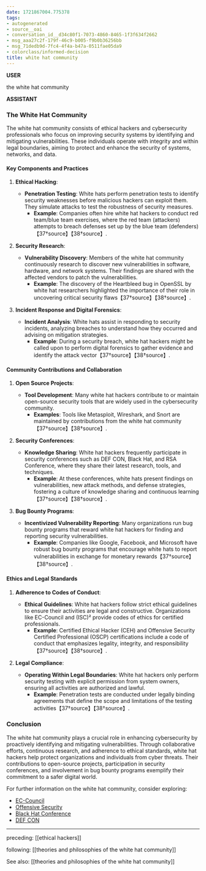 ```yaml
---
date: 1721867004.775378
tags:
- autogenerated
- source__oai
- conversation_id__d34c80f1-7073-4860-8465-1f3f634f2662
- msg_aaa27c2f-179f-46c9-b005-f9b0b36256bb
- msg_71dedb9d-7fc4-4f4a-b47a-0511fae05da9
- colorclass/informed-decision
title: white hat community
---
```


**USER**

the white hat community


**ASSISTANT**

### The White Hat Community

The white hat community consists of ethical hackers and cybersecurity professionals who focus on improving security systems by identifying and mitigating vulnerabilities. These individuals operate with integrity and within legal boundaries, aiming to protect and enhance the security of systems, networks, and data.

#### Key Components and Practices

1. **Ethical Hacking**:
   - **Penetration Testing**: White hats perform penetration tests to identify security weaknesses before malicious hackers can exploit them. They simulate attacks to test the robustness of security measures.
     - **Example**: Companies often hire white hat hackers to conduct red team/blue team exercises, where the red team (attackers) attempts to breach defenses set up by the blue team (defenders)【37†source】【38†source】.

2. **Security Research**:
   - **Vulnerability Discovery**: Members of the white hat community continuously research to discover new vulnerabilities in software, hardware, and network systems. Their findings are shared with the affected vendors to patch the vulnerabilities.
     - **Example**: The discovery of the Heartbleed bug in OpenSSL by white hat researchers highlighted the importance of their role in uncovering critical security flaws【37†source】【38†source】.

3. **Incident Response and Digital Forensics**:
   - **Incident Analysis**: White hats assist in responding to security incidents, analyzing breaches to understand how they occurred and advising on mitigation strategies.
     - **Example**: During a security breach, white hat hackers might be called upon to perform digital forensics to gather evidence and identify the attack vector【37†source】【38†source】.

#### Community Contributions and Collaboration

1. **Open Source Projects**:
   - **Tool Development**: Many white hat hackers contribute to or maintain open-source security tools that are widely used in the cybersecurity community.
     - **Examples**: Tools like Metasploit, Wireshark, and Snort are maintained by contributions from the white hat community【37†source】【38†source】.

2. **Security Conferences**:
   - **Knowledge Sharing**: White hat hackers frequently participate in security conferences such as DEF CON, Black Hat, and RSA Conference, where they share their latest research, tools, and techniques.
     - **Example**: At these conferences, white hats present findings on vulnerabilities, new attack methods, and defense strategies, fostering a culture of knowledge sharing and continuous learning【37†source】【38†source】.

3. **Bug Bounty Programs**:
   - **Incentivized Vulnerability Reporting**: Many organizations run bug bounty programs that reward white hat hackers for finding and reporting security vulnerabilities.
     - **Example**: Companies like Google, Facebook, and Microsoft have robust bug bounty programs that encourage white hats to report vulnerabilities in exchange for monetary rewards【37†source】【38†source】.

#### Ethics and Legal Standards

1. **Adherence to Codes of Conduct**:
   - **Ethical Guidelines**: White hat hackers follow strict ethical guidelines to ensure their activities are legal and constructive. Organizations like EC-Council and (ISC)² provide codes of ethics for certified professionals.
     - **Example**: Certified Ethical Hacker (CEH) and Offensive Security Certified Professional (OSCP) certifications include a code of conduct that emphasizes legality, integrity, and responsibility【37†source】【38†source】.

2. **Legal Compliance**:
   - **Operating Within Legal Boundaries**: White hat hackers only perform security testing with explicit permission from system owners, ensuring all activities are authorized and lawful.
     - **Example**: Penetration tests are conducted under legally binding agreements that define the scope and limitations of the testing activities【37†source】【38†source】.

### Conclusion

The white hat community plays a crucial role in enhancing cybersecurity by proactively identifying and mitigating vulnerabilities. Through collaborative efforts, continuous research, and adherence to ethical standards, white hat hackers help protect organizations and individuals from cyber threats. Their contributions to open-source projects, participation in security conferences, and involvement in bug bounty programs exemplify their commitment to a safer digital world.

For further information on the white hat community, consider exploring:
- [EC-Council](https://www.eccouncil.org/)
- [Offensive Security](https://www.offensive-security.com/)
- [Black Hat Conference](https://www.blackhat.com/)
- [DEF CON](https://www.defcon.org/)


---

preceding: [[ethical hackers]]  


following: [[theories and philosophies of the white hat community]]

See also: [[theories and philosophies of the white hat community]]